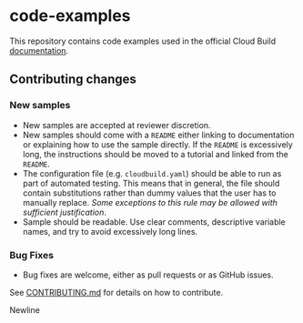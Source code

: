 # code-examples
This repository contains code examples used in the official Cloud Build [documentation](https://cloud.google.com/build/docs/).

## Contributing changes

### New samples
 - New samples are accepted at reviewer discretion.
 - New samples should come with a `README` either linking to documentation or explaining how to use the sample directly. If the `README` is excessively long, the instructions should be moved to a tutorial and linked from the `README`.
 - The configuration file (e.g. `cloudbuild.yaml`) should be able to run as part of automated testing.  This means that in general, the file should contain substitutions rather than dummy values that the user has to manually replace.  _Some exceptions to this rule may be allowed with sufficient justification_. 
 - Sample should be readable. Use clear comments, descriptive variable names, and try to avoid excessively long lines. 

### Bug Fixes
 - Bug fixes are welcome, either as pull requests or as GitHub issues.

See [CONTRIBUTING.md](CONTRIBUTING.md) for details on how to contribute.

Newline
